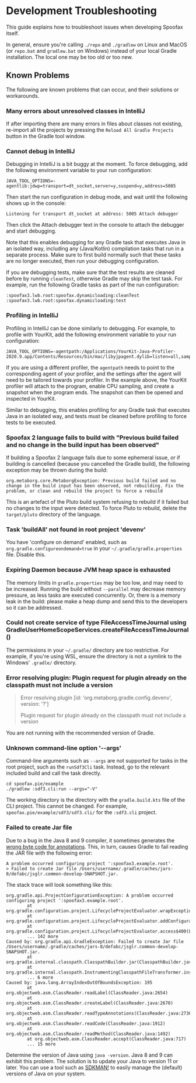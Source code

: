 # Development Troubleshooting

This guide explains how to troubleshoot issues when developing Spoofax itself.

In general, ensure you're calling `./repo` and `./gradlew` on Linux and MacOS (or `repo.bat` and `gradlew.bat` on Windows) instead of your local Gradle installation. The local one may be too old or too new.

## Known Problems
The following are known problems that can occur, and their solutions or workarounds.

### Many errors about unresolved classes in IntelliJ
If after importing there are many errors in files about classes not existing, re-import all the projects by pressing the `Reload All Gradle Projects` button in the Gradle tool window.

### Cannot debug in IntelliJ
Debugging in IntelliJ is a bit buggy at the moment. To force debugging, add the following environment variable to your run configuration:

```
JAVA_TOOL_OPTIONS=-agentlib:jdwp=transport=dt_socket,server=y,suspend=y,address=5005
```

Then start the run configuration in debug mode, and wait until the following shows up in the console:

```
Listening for transport dt_socket at address: 5005 Attach debugger
```

Then click the <span class="guilabel">Attach debugger</span> text in the console to attach the debugger and start debugging.

Note that this enables debugging for any Gradle task that executes Java in an isolated way, including any (Java/Kotlin) compilation tasks that run in a separate process.
Make sure to first build normally such that these tasks are no longer executed, then run your debugging configuration.

If you are debugging tests, make sure that the test results are cleaned before by running `cleanTest`, otherwise Gradle may skip the test task. For example, run the following Gradle tasks as part of the run configuration:

```
:spoofax3.lwb.root:spoofax.dynamicloading:cleanTest :spoofax3.lwb.root:spoofax.dynamicloading:test
```

### Profiling in IntelliJ
Profiling in IntelliJ can be done similarly to debugging. For example, to profile with YourKit, add the following environment variable to your run configuration:

```
JAVA_TOOL_OPTIONS=-agentpath:/Applications/YourKit-Java-Profiler-2020.9.app/Contents/Resources/bin/mac/libyjpagent.dylib=listen=all,sampling,onexit=snapshot
```

If you are using a different profiler, the `agentpath` needs to point to the corresponding agent of your profiler, and the settings after the agent will need to be tailored towards your profiler.
In the example above, the YourKit profiler will attach to the program, enable CPU sampling, and create a snapshot when the program ends.
The snapshot can then be opened and inspected in YourKit.

Similar to debugging, this enables profiling for any Gradle task that executes Java in an isolated way, and tests must be cleaned before profiling to force tests to be executed.


### Spoofax 2 language fails to build with "Previous build failed and no change in the build input has been observed"
If building a Spoofax 2 language fails due to some ephemeral issue, or if building is cancelled (because you cancelled the Gradle build), the following exception may be thrown during the build:

```
org.metaborg.core.MetaborgException: Previous build failed and no change in the build input has been observed, not rebuilding. Fix the problem, or clean and rebuild the project to force a rebuild
```

This is an artefact of the Pluto build system refusing to rebuild if it failed but no changes to the input were detected.
To force Pluto to rebuild, delete the `target/pluto` directory of the language.

### Task 'buildAll' not found in root project 'devenv'
You have 'configure on demand' enabled, such as `org.gradle.configureondemand=true` in your `~/.gradle/gradle.properties` file. Disable this.

### Expiring Daemon because JVM heap space is exhausted
The memory limits in `gradle.properties` may be too low, and may need to be increased.
Running the build without `--parallel` may decrease memory pressure, as less tasks are executed concurrently.
Or, there is a memory leak in the build: please make a heap dump and send this to the developers so it can be addressed.

### Could not create service of type FileAccessTimeJournal using GradleUserHomeScopeServices.createFileAccessTimeJournal()
The permissions in your `~/.gradle/` directory are too restrictive. For example, if you're using WSL, ensure the directory is not a symlink to the Windows' `.gradle/` directory.

### Error resolving plugin: Plugin request for plugin already on the classpath must not include a version

> Error resolving plugin [id: 'org.metaborg.gradle.config.devenv', version: '?']
>
> Plugin request for plugin already on the classpath must not include a version

You are not running with the recommended version of Gradle.

### Unknown command-line option '--args'
Command-line arguments such as `--args` are not supported for tasks in the root project, such as the `runSdf3Cli` task. Instead, go to the relevant included build and call the task directly.

```
cd spoofax.pie/example
./gradlew :sdf3.cli:run --args="-V"
```

The working directory is the directory with the `gradle.build.kts` file of the CLI project. This cannot be changed. For example, `spoofax.pie/example/sdf3/sdf3.cli/` for the `:sdf3.cli` project.


### Failed to create Jar file
Due to a bug in the Java 8 and 9 compiler, it sometimes generates the [wrong byte code for annotations](https://bugs.openjdk.java.net/browse/JDK-8144185). This, in turn, causes Gradle to fail reading the JAR file with the following error:

```
A problem occurred configuring project ':spoofax3.example.root'.
> Failed to create Jar file /Users/username/.gradle/caches/jars-8/defabc/jsglr.common-develop-SNAPSHOT.jar.
```

The stack trace will look something like this:

```
org.gradle.api.ProjectConfigurationException: A problem occurred configuring project ':spoofax3.example.root'.
        at org.gradle.configuration.project.LifecycleProjectEvaluator.wrapException(LifecycleProjectEvaluator.java:75)
        at org.gradle.configuration.project.LifecycleProjectEvaluator.addConfigurationFailure(LifecycleProjectEvaluator.java:68)
        at org.gradle.configuration.project.LifecycleProjectEvaluator.access$400(LifecycleProjectEvaluator.java:51)
        ... 142 more
Caused by: org.gradle.api.GradleException: Failed to create Jar file /Users/username/.gradle/caches/jars-8/defabc/jsglr.common-develop-SNAPSHOT.jar.
        at org.gradle.internal.classpath.ClasspathBuilder.jar(ClasspathBuilder.java:47)
        at org.gradle.internal.classpath.InstrumentingClasspathFileTransformer.instrument(InstrumentingClasspathFileTransformer.java:83)
        ... 6 more
Caused by: java.lang.ArrayIndexOutOfBoundsException: 195
        at org.objectweb.asm.ClassReader.readLabel(ClassReader.java:2654)
        at org.objectweb.asm.ClassReader.createLabel(ClassReader.java:2670)
        at org.objectweb.asm.ClassReader.readTypeAnnotations(ClassReader.java:2736)
        at org.objectweb.asm.ClassReader.readCode(ClassReader.java:1912)
        at org.objectweb.asm.ClassReader.readMethod(ClassReader.java:1492)
        at org.objectweb.asm.ClassReader.accept(ClassReader.java:717)
        ... 15 more
```

Determine the version of Java using `java -version`. Java 8 and 9 can exhibit this problem. The solution is to update your Java to version 11 or later. You can use a tool such as [SDKMAN!](https://sdkman.io/) to easily manage the (default) versions of Java on your system.